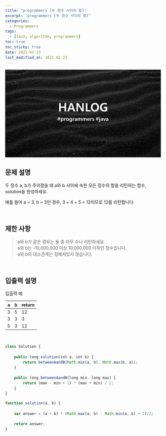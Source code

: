 ```yaml
---
title: "programmers [두 정수 사이의 합]"
excerpt: "programmers [두 정수 사이의 합]"
categories:
  - Programmers
tags:
  - [Java, algorithm, programmers]
toc: true
toc_sticky: true
date: 2021-02-23
last_modified_at: 2021-02-23
---
```


![HAN.jpg](/assets/images/programmers.png)

## 문제 설명

두 정수 a, b가 주어졌을 때 a와 b 사이에 속한 모든 정수의 합을 리턴하는 함수, solution을 완성하세요.<br>

예를 들어 a = 3, b = 5인 경우, 3 + 4 + 5 = 12이므로 12를 리턴합니다.

<br>

## 제한 사항

> a와 b가 같은 경우는 둘 중 아무 수나 리턴하세요.<br>
a와 b는 -10,000,000 이상 10,000,000 이하인 정수입니다.<br>
a와 b의 대소관계는 정해져있지 않습니다.

<br>

## 입출력 설명

입출력 예

|a|b|return|
|------|---|---|
|3|5|12|
|3|3|3|
|5|3|12|

<br>

```js
class Solution {
    
    public long solution(int a, int b) {
        return betweenAandB(Math.min(a, b), Math.max(b, a));
    }

    public long betweenAandB(long min, long max) {
        return (max - min + 1) * (max + min) / 2;
    }
}
```

```js
function solution(a, b) {
    
    var answer = (a + b) * (Math.max(a, b) - Math.min(a, b) + 1)/2;
    
    return answer;
}
```

